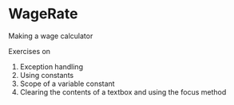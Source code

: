 # WageRate
Making a wage calculator

Exercises on 
1. Exception handling
2. Using constants
3. Scope of a variable constant
4. Clearing the contents of a textbox and using the focus method 
